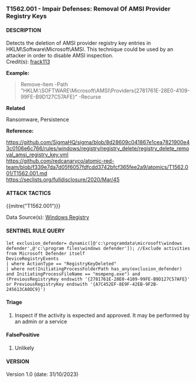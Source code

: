 ### T1562.001 - Impair Defenses: Removal Of AMSI Provider Registry Keys

#### DESCRIPTION

Detects the deletion of AMSI provider registry key entries in HKLM\\Software\\Microsoft\\AMSI. This technique could be used by an attacker in order to disable AMSI inspection.\
Credit(s): [frack113](https://github.com/frack113)

**Example:**

> Remove-Item -Path "HKLM:\\SOFTWARE\\Microsoft\\AMSI\\Providers{2781761E-28E0-4109-99FE-B9D127C57AFE}" -Recurse

**Related**

Ransomware, Persistence

**Reference:**

https://github.com/SigmaHQ/sigma/blob/8d28609c041867e1cea7821900e43c0106e6c766/rules/windows/registry/registry_delete/registry_delete_removal_amsi_registry_key.yml <br>
https://github.com/redcanaryco/atomic-red-team/blob/f339e7da7d05f6057fdfcdd3742bfcf365fee2a9/atomics/T1562.001/T1562.001.md <br>
https://seclists.org/fulldisclosure/2020/Mar/45 <br>

#### ATT&CK TACTICS

{{mitre("T1562.001")}}

Data Source(s): [Windows Registry](https://attack.mitre.org/datasources/DS0024)

#### SENTINEL RULE QUERY

```
let exclusion_defender= dynamic([@'c:\programdata\microsoft\windows defender',@'c:\program files\windows defender']); //Exclude activities from Microsoft Defender itself
DeviceRegistryEvents
| where ActionType == "RegistryKeyDeleted"
| where not(InitiatingProcessFolderPath has_any(exclusion_defender) and InitiatingProcessFileName == "msmpeng.exe") and (PreviousRegistryKey endswith '{2781761E-28E0-4109-99FE-B9D127C57AFE}' or PreviousRegistryKey endswith '{A7C452EF-8E9F-42EB-9F2B-245613CA0DC9}')
```

#### Triage

1. Inspect if the activity is expected and approved. It may be performed by an admin or a service

#### FalsePositive

1. Unlikely

#### VERSION

Version 1.0 (date: 31/10/2023)
